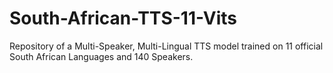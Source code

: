 # South-African-TTS-11-Vits
Repository of a Multi-Speaker, Multi-Lingual TTS model trained on 11 official South African Languages and 140 Speakers.
